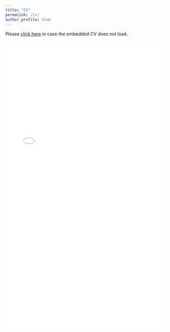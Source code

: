 ```yaml
---
title: "CV"
permalink: /cv/
author_profile: true
---
```


Please [click here](http://manavsinghal157.github.io/files/Manav_Singhal_CV_Dec_2021.pdf) in case the embedded CV does not load.  
<iframe width="100%" height="900px" frameborder="0" scrolling="yes" class="embed-responsive-item" src="/files/Manav_Singhal_CV_Dec_2021.pdf" allowfullscreen></iframe>